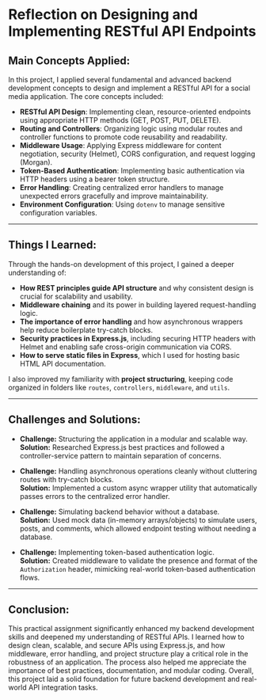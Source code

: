 # Reflection on Designing and Implementing RESTful API Endpoints

## Main Concepts Applied:

In this project, I applied several fundamental and advanced backend development concepts to design and implement a RESTful API for a social media application. The core concepts included:

- **RESTful API Design**: Implementing clean, resource-oriented endpoints using appropriate HTTP methods (GET, POST, PUT, DELETE).
- **Routing and Controllers**: Organizing logic using modular routes and controller functions to promote code reusability and readability.
- **Middleware Usage**: Applying Express middleware for content negotiation, security (Helmet), CORS configuration, and request logging (Morgan).
- **Token-Based Authentication**: Implementing basic authentication via HTTP headers using a bearer token structure.
- **Error Handling**: Creating centralized error handlers to manage unexpected errors gracefully and improve maintainability.
- **Environment Configuration**: Using `dotenv` to manage sensitive configuration variables.

---

## Things I Learned:

Through the hands-on development of this project, I gained a deeper understanding of:

- **How REST principles guide API structure** and why consistent design is crucial for scalability and usability.
- **Middleware chaining** and its power in building layered request-handling logic.
- **The importance of error handling** and how asynchronous wrappers help reduce boilerplate try-catch blocks.
- **Security practices in Express.js**, including securing HTTP headers with Helmet and enabling safe cross-origin communication via CORS.
- **How to serve static files in Express**, which I used for hosting basic HTML API documentation.

I also improved my familiarity with **project structuring**, keeping code organized in folders like `routes`, `controllers`, `middleware`, and `utils`.

---

##  Challenges and Solutions:

- **Challenge:** Structuring the application in a modular and scalable way.  
  **Solution:** Researched Express.js best practices and followed a controller-service pattern to maintain separation of concerns.

- **Challenge:** Handling asynchronous operations cleanly without cluttering routes with try-catch blocks.  
  **Solution:** Implemented a custom async wrapper utility that automatically passes errors to the centralized error handler.

- **Challenge:** Simulating backend behavior without a database.  
  **Solution:** Used mock data (in-memory arrays/objects) to simulate users, posts, and comments, which allowed endpoint testing without needing a database.

- **Challenge:** Implementing token-based authentication logic.  
  **Solution:** Created middleware to validate the presence and format of the `Authorization` header, mimicking real-world token-based authentication flows.

---

## Conclusion:

This practical assignment significantly enhanced my backend development skills and deepened my understanding of RESTful APIs. I learned how to design clean, scalable, and secure APIs using Express.js, and how middleware, error handling, and project structure play a critical role in the robustness of an application. The process also helped me appreciate the importance of best practices, documentation, and modular coding. Overall, this project laid a solid foundation for future backend development and real-world API integration tasks.